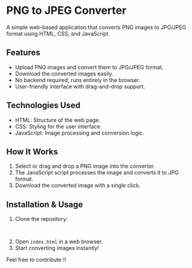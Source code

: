# PNG to JPEG Converter

A simple web-based application that converts PNG images to JPG/JPEG format using HTML, CSS, and JavaScript.

## Features
- Upload PNG images and convert them to JPG/JPEG format.
- Download the converted images easily.
- No backend required, runs entirely in the browser.
- User-friendly interface with drag-and-drop support.

## Technologies Used
- HTML: Structure of the web page.
- CSS: Styling for the user interface.
- JavaScript: Image processing and conversion logic.

## How It Works
1. Select or drag and drop a PNG image into the converter.
2. The JavaScript script processes the image and converts it to JPG format.
3. Download the converted image with a single click.

## Installation & Usage
1. Clone the repository:
   ```sh
  
   ```
2. Open `index.html` in a web browser.
3. Start converting images instantly!



Feel free to contribute !!
